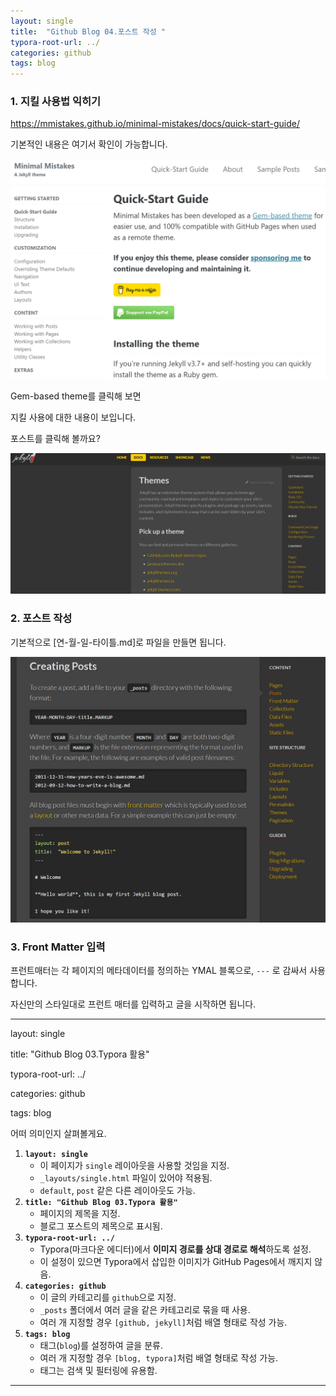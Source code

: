 ```yaml
---
layout: single
title:  "Github Blog 04.포스트 작성 "
typora-root-url: ../
categories: github
tags: blog
---
```




### 1. 지킬 사용법 익히기

https://mmistakes.github.io/minimal-mistakes/docs/quick-start-guide/

기본적인 내용은 여기서 확인이 가능합니다.

![image-20250129115228741](/images/2025-01-25-04/image-20250129115228741.png)



Gem-based theme를 클릭해 보면

지킬 사용에 대한 내용이 보입니다. 



포스트를 클릭해 볼까요?



![image-20250129115314471](/images/2025-01-25-04/image-20250129115314471.png)



### 2. 포스트 작성

기본적으로 [연-월-일-타이틀.md]로 파일을 만들면 됩니다. 



![image-20250129115441991](/images/2025-01-25-04/image-20250129115441991.png)



### 3. Front Matter 입력

프런트매터는 각 페이지의 메타데이터를 정의하는 YMAL 블록으로, `---` 로 감싸서 사용합니다.

자신만의 스타일대로 프런트 매터를 입력하고 글을 시작하면 됩니다. 



---
layout: single

title:  "Github Blog 03.Typora 활용"

typora-root-url: ../

categories: github

tags: blog



어떠 의미인지 살펴볼게요. 



1. **`layout: single`**
   - 이 페이지가 `single` 레이아웃을 사용할 것임을 지정.
   - `_layouts/single.html` 파일이 있어야 적용됨.
   - `default`, `post` 같은 다른 레이아웃도 가능.
2. **`title: "Github Blog 03.Typora 활용"`**
   - 페이지의 제목을 지정.
   - 블로그 포스트의 제목으로 표시됨.
3. **`typora-root-url: ../`**
   - Typora(마크다운 에디터)에서 **이미지 경로를 상대 경로로 해석**하도록 설정.
   - 이 설정이 있으면 Typora에서 삽입한 이미지가 GitHub Pages에서 깨지지 않음.
4. **`categories: github`**
   - 이 글의 카테고리를 `github`으로 지정.
   - `_posts` 폴더에서 여러 글을 같은 카테고리로 묶을 때 사용.
   - 여러 개 지정할 경우 `[github, jekyll]`처럼 배열 형태로 작성 가능.
5. **`tags: blog`**
   - 태그(`blog`)를 설정하여 글을 분류.
   - 여러 개 지정할 경우 `[blog, typora]`처럼 배열 형태로 작성 가능.
   - 태그는 검색 및 필터링에 유용함.

------

